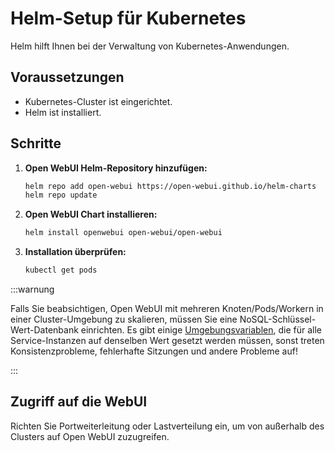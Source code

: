 
# Helm-Setup für Kubernetes

Helm hilft Ihnen bei der Verwaltung von Kubernetes-Anwendungen.

## Voraussetzungen

- Kubernetes-Cluster ist eingerichtet.
- Helm ist installiert.

## Schritte

1. **Open WebUI Helm-Repository hinzufügen:**

   ```bash
   helm repo add open-webui https://open-webui.github.io/helm-charts
   helm repo update
   ```

2. **Open WebUI Chart installieren:**

   ```bash
   helm install openwebui open-webui/open-webui
   ```

3. **Installation überprüfen:**

   ```bash
   kubectl get pods
   ```

:::warnung

Falls Sie beabsichtigen, Open WebUI mit mehreren Knoten/Pods/Workern in einer Cluster-Umgebung zu skalieren, müssen Sie eine NoSQL-Schlüssel-Wert-Datenbank einrichten.
Es gibt einige [Umgebungsvariablen](https://docs.openwebui.com/getting-started/env-configuration/), die für alle Service-Instanzen auf denselben Wert gesetzt werden müssen, sonst treten Konsistenzprobleme, fehlerhafte Sitzungen und andere Probleme auf!

:::

## Zugriff auf die WebUI

Richten Sie Portweiterleitung oder Lastverteilung ein, um von außerhalb des Clusters auf Open WebUI zuzugreifen.
